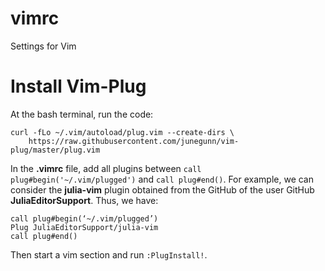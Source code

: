 # vimrc
Settings for Vim


#  Install Vim-Plug

At the bash terminal, run the code:

```
curl -fLo ~/.vim/autoload/plug.vim --create-dirs \
    https://raw.githubusercontent.com/junegunn/vim-plug/master/plug.vim
```

In the **.vimrc** file, add all plugins between `call plug#begin('~/.vim/plugged')` and `call plug#end()`. For example, we can consider the **julia-vim** plugin obtained from the GitHub of the user GitHub **JuliaEditorSupport**. Thus, we have:

```
call plug#begin(‘~/.vim/plugged’)
Plug JuliaEditorSupport/julia-vim
call plug#end()
```
Then start a vim section and run `:PlugInstall!`.

